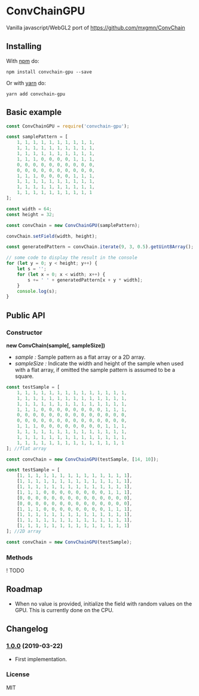 # ConvChainGPU

Vanilla javascript/WebGL2 port of https://github.com/mxgmn/ConvChain

## Installing

With [npm](http://npmjs.org) do:

```
npm install convchain-gpu --save
```

Or with [yarn](https://yarnpkg.com) do:

```
yarn add convchain-gpu
```

## Basic example

```js
const ConvChainGPU = require('convchain-gpu');

const samplePattern = [
    1, 1, 1, 1, 1, 1, 1, 1, 1, 1,
    1, 1, 1, 1, 1, 1, 1, 1, 1, 1,
    1, 1, 1, 1, 1, 1, 1, 1, 1, 1,
    1, 1, 1, 0, 0, 0, 0, 1, 1, 1,
    0, 0, 0, 0, 0, 0, 0, 0, 0, 0,
    0, 0, 0, 0, 0, 0, 0, 0, 0, 0,
    1, 1, 1, 0, 0, 0, 0, 1, 1, 1,
    1, 1, 1, 1, 1, 1, 1, 1, 1, 1,
    1, 1, 1, 1, 1, 1, 1, 1, 1, 1,
    1, 1, 1, 1, 1, 1, 1, 1, 1, 1
];

const width = 64;
const height = 32;

const convChain = new ConvChainGPU(samplePattern);

convChain.setField(width, height);

const generatedPattern = convChain.iterate(9, 3, 0.5).getUint8Array(); // a flat Uint8Array

// some code to display the result in the console
for (let y = 0; y < height; y++) {
    let s = '';
    for (let x = 0; x < width; x++) {
        s += ' ' + generatedPattern[x + y * width];
    }
    console.log(s);
}
```

## Public API

### Constructor

**new ConvChain(sample[, sampleSize])**

 - *sample :* Sample pattern as a flat array or a 2D array.
 - *sampleSize :* Indicate the width and height of the sample when used with a flat array, if omitted the sample pattern is assumed to be a square.

```js
const testSample = [
    1, 1, 1, 1, 1, 1, 1, 1, 1, 1, 1, 1, 1, 1,
    1, 1, 1, 1, 1, 1, 1, 1, 1, 1, 1, 1, 1, 1,
    1, 1, 1, 1, 1, 1, 1, 1, 1, 1, 1, 1, 1, 1,
    1, 1, 1, 0, 0, 0, 0, 0, 0, 0, 0, 1, 1, 1,
    0, 0, 0, 0, 0, 0, 0, 0, 0, 0, 0, 0, 0, 0,
    0, 0, 0, 0, 0, 0, 0, 0, 0, 0, 0, 0, 0, 0,
    1, 1, 1, 0, 0, 0, 0, 0, 0, 0, 0, 1, 1, 1,
    1, 1, 1, 1, 1, 1, 1, 1, 1, 1, 1, 1, 1, 1,
    1, 1, 1, 1, 1, 1, 1, 1, 1, 1, 1, 1, 1, 1,
    1, 1, 1, 1, 1, 1, 1, 1, 1, 1, 1, 1, 1, 1
]; //flat array

const convChain = new ConvChainGPU(testSample, [14, 10]);
```

```js
const testSample = [
    [1, 1, 1, 1, 1, 1, 1, 1, 1, 1, 1, 1, 1, 1],
    [1, 1, 1, 1, 1, 1, 1, 1, 1, 1, 1, 1, 1, 1],
    [1, 1, 1, 1, 1, 1, 1, 1, 1, 1, 1, 1, 1, 1],
    [1, 1, 1, 0, 0, 0, 0, 0, 0, 0, 0, 1, 1, 1],
    [0, 0, 0, 0, 0, 0, 0, 0, 0, 0, 0, 0, 0, 0],
    [0, 0, 0, 0, 0, 0, 0, 0, 0, 0, 0, 0, 0, 0],
    [1, 1, 1, 0, 0, 0, 0, 0, 0, 0, 0, 1, 1, 1],
    [1, 1, 1, 1, 1, 1, 1, 1, 1, 1, 1, 1, 1, 1],
    [1, 1, 1, 1, 1, 1, 1, 1, 1, 1, 1, 1, 1, 1],
    [1, 1, 1, 1, 1, 1, 1, 1, 1, 1, 1, 1, 1, 1]
]; //2D array

const convChain = new ConvChainGPU(testSample);
```

### Methods

! TODO

## Roadmap

 * When no value is provided, initialize the field with random values on the GPU. This is currently done on the CPU.

## Changelog

### [1.0.0](https://github.com/kchapelier/convchain-gpu/tree/1.0.0) (2019-03-22)

 * First implementation.

### License

MIT